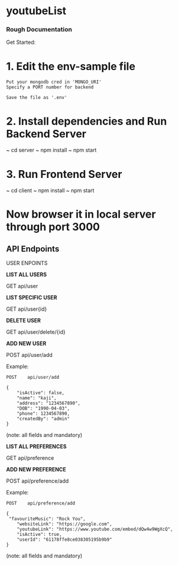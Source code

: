 # youtubeList


### Rough Documentation

Get Started:

# 1. Edit the env-sample file
	Put your mongodb cred in 'MONGO_URI'
	Specify a PORT number for backend
	
	Save the file as '.env'

# 2. Install dependencies and Run Backend Server
~ cd server 
~ npm install
~ npm start

# 3. Run Frontend Server
~ cd client
~ npm install 
~ npm start

# Now browser it in local server through port 3000





## API Endpoints
USER ENPOINTS

**LIST ALL USERS**

GET    api/user


**LIST SPECIFIC USER**

GET	api/user{id}

**DELETE USER**

GET	api/user/delete/{id}


**ADD NEW USER**

POST	api/user/add

Example:
	
	POST 	api/user/add
		
	{	
		"isActive": false,
		"name": "kaji",
		"address": "1234567890",
		"DOB": "1990-04-03",
		"phone": 1234567890,
		"createdBy": "admin"
	}
(note: all fields and mandatory)



**LIST ALL PREFERENCES**

GET    api/preference

**ADD NEW PREFERENCE**

POST	api/preference/add

Example:

	POST 	api/preference/add

	{
   	 "favouriteMusic": "Rock You",
    	"websiteLink": "https://google.com",
    	"youtubeLink": "https://www.youtube.com/embed/dQw4w9WgXcQ",
    	"isActive": true,
    	"userId": "61178ffe8ce038305195b9b9"
	}

(note: all fields and mandatory)


